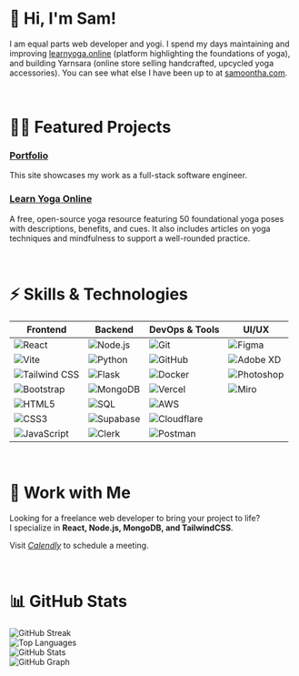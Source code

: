 # 👋 Hi, I'm Sam!

I am equal parts web developer and yogi. I spend my days maintaining and improving [learnyoga.online](https://samanthacabrera.github.io/yoga-library/)  (platform highlighting the foundations of yoga), and building Yarnsara (online store selling handcrafted, upcycled yoga accessories). You can see what else I have been up to at [samoontha.com](https://samoontha.com/).

<br/>

# 👩‍💻 Featured Projects

### [Portfolio](https://samoontha.com/)  
This site showcases my work as a full-stack software engineer.  

### [Learn Yoga Online](https://samanthacabrera.github.io/yoga-library/) 
A free, open-source yoga resource featuring 50 foundational yoga poses with descriptions, benefits, and cues. It also includes articles on yoga techniques and mindfulness to support a well-rounded practice.

<br/>

# ⚡ Skills & Technologies 

| **Frontend** | **Backend** | **DevOps & Tools** | **UI/UX** |
|-------------|------------|--------------------|-------------------------|
| ![React](https://img.shields.io/badge/-React-61DAFB?style=flat-square&logo=react&logoColor=black) | ![Node.js](https://img.shields.io/badge/-Node.js-339933?style=flat-square&logo=node.js&logoColor=white) | ![Git](https://img.shields.io/badge/-Git-F05032?style=flat-square&logo=git&logoColor=white) | ![Figma](https://img.shields.io/badge/-Figma-F24E1E?style=flat-square&logo=figma&logoColor=white) |
| ![Vite](https://img.shields.io/badge/-Vite-646CFF?style=flat-square&logo=vite&logoColor=white) | ![Python](https://img.shields.io/badge/-Python-3776AB?style=flat-square&logo=python&logoColor=white) | ![GitHub](https://img.shields.io/badge/-GitHub-181717?style=flat-square&logo=github&logoColor=white) | ![Adobe XD](https://img.shields.io/badge/-Adobe%20XD-FF61F6?style=flat-square&logo=adobe-xd&logoColor=white) |
| ![Tailwind CSS](https://img.shields.io/badge/-Tailwind%20CSS-38B2AC?style=flat-square&logo=tailwind-css&logoColor=white) | ![Flask](https://img.shields.io/badge/-Flask-000000?style=flat-square&logo=flask&logoColor=white) | ![Docker](https://img.shields.io/badge/-Docker-2496ED?style=flat-square&logo=docker&logoColor=white) | ![Photoshop](https://img.shields.io/badge/-Photoshop-31A8FF?style=flat-square&logo=adobe-photoshop&logoColor=white) |
| ![Bootstrap](https://img.shields.io/badge/-Bootstrap-563D7C?style=flat-square&logo=bootstrap&logoColor=white) | ![MongoDB](https://img.shields.io/badge/-MongoDB-47A248?style=flat-square&logo=mongodb&logoColor=white) | ![Vercel](https://img.shields.io/badge/-Vercel-000000?style=flat-square&logo=vercel&logoColor=white) | ![Miro](https://img.shields.io/badge/-Miro-FF2D00?style=flat-square&logo=miro&logoColor=white) |
| ![HTML5](https://img.shields.io/badge/-HTML5-E34F26?style=flat-square&logo=html5&logoColor=white) | ![SQL](https://img.shields.io/badge/-SQL-003B57?style=flat-square&logo=database&logoColor=white) | ![AWS](https://img.shields.io/badge/-AWS-232F3E?style=flat-square&logo=amazonaws&logoColor=white) |
| ![CSS3](https://img.shields.io/badge/-CSS3-1572B6?style=flat-square&logo=css3&logoColor=white) | ![Supabase](https://img.shields.io/badge/-Supabase-3FCF8E?style=flat-square&logo=supabase&logoColor=white) | ![Cloudflare](https://img.shields.io/badge/-Cloudflare-F38020?style=flat-square&logo=cloudflare&logoColor=white) |
| ![JavaScript](https://img.shields.io/badge/-JavaScript-F7DF1E?style=flat-square&logo=javascript&logoColor=black) | ![Clerk](https://img.shields.io/badge/-Clerk-3D3D3D?style=flat-square&logo=clerk&logoColor=white) | ![Postman](https://img.shields.io/badge/-Postman-FF6C37?style=flat-square&logo=postman&logoColor=white) |




<br/>

# 🤝 Work with Me 

Looking for a freelance web developer to bring your project to life? <br/>
I specialize in **React, Node.js, MongoDB, and TailwindCSS**.

Visit *[Calendly](https://calendly.com/samantha-n-cabrera)* to schedule a meeting. 

<br/>

# 📊 GitHub Stats

![GitHub Streak](https://github-readme-streak-stats.herokuapp.com/?user=samanthacabrera&theme=default) <br/>
![Top Languages](https://github-readme-stats.vercel.app/api/top-langs/?username=samanthacabrera&layout=compact&card_width=495&theme=minimal&hide=mako) <br/>
![GitHub Stats](https://github-readme-stats.vercel.app/api?username=samanthacabrera&show_icons=true&theme=minimal) <br/>
![GitHub Graph](https://github-readme-activity-graph.vercel.app/graph?username=samanthacabrera&theme=minimal) <br/>
<br/>
